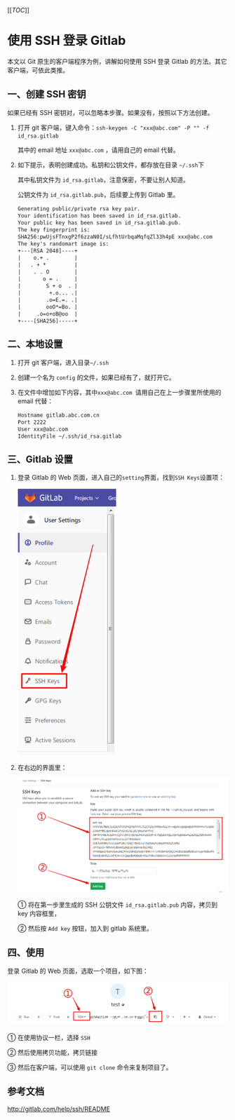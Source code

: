 [[_TOC_]]

# 使用 SSH 登录 Gitlab 

本文以 Git 原生的客户端程序为例，讲解如何使用 SSH 登录 Gitlab 的方法。其它客户端，可依此类推。

## 一、创建 SSH 密钥

如果已经有 SSH 密钥对，可以忽略本步骤。如果没有，按照以下方法创建。

1. 打开 git 客户端，键入命令：`ssh-keygen -C "xxx@abc.com" -P "" -f id_rsa.gitlab`

   其中的 email 地址 `xxx@abc.com` ，请用自己的 email 代替。

2. 如下提示，表明创建成功。私钥和公钥文件，都存放在目录 `~/.ssh`下

    其中私钥文件为 `id_rsa.gitlab`，注意保密，不要让别人知道。

    公钥文件为 `id_rsa.gitlab.pub`，后续要上传到 Gitlab 里。

    ```
    Generating public/private rsa key pair.
    Your identification has been saved in id_rsa.gitlab.
    Your public key has been saved in id_rsa.gitlab.pub.
    The key fingerprint is:
    SHA256:pwUjsFTnxgP2f6zzaN0I/sLfhtUrbqaMqfqZl33h4pE xxx@abc.com
    The key's randomart image is:
    +---[RSA 2048]----+
    |    o.+ .        |
    |   . + *         |
    |    . . O        |
    |       o = .     |
    |        S + o  . |
    |         +.o... .|
    |        .o=E.=. .|
    |        ooO*=Bo. |
    |     .o=o+oB@oo  |
    +----[SHA256]-----+
    ```

## 二、本地设置

1. 打开 git 客户端，进入目录`~/.ssh`

2. 创建一个名为 `config` 的文件，如果已经有了，就打开它。

3. 在文件中增加如下内容，其中`xxx@abc.com `请用自己在上一步骤里所使用的 email 代替：

    ```
    Hostname gitlab.abc.com.cn
    Port 2222
    User xxx@abc.com
    IdentityFile ~/.ssh/id_rsa.gitlab
    ```

## 三、Gitlab 设置

1. 登录 Gitlab 的 Web 页面，进入自己的`setting`界面，找到`SSH Keys`设置项：

   ![images/ssh-login-001.png](images/ssh-login-001.png)

2. 在右边的界面里：

   ![images/ssh-login-002.png](images/ssh-login-002.png)

   ① 将在第一步里生成的 SSH 公钥文件 `id_rsa.gitlab.pub` 内容，拷贝到 key 内容框里，

   ② 然后按 `Add key` 按钮，加入到 gitlab 系统里。

## 四、使用

登录 Gitlab 的 Web 页面，选取一个项目，如下图：

![images/ssh-login-003.png](images/ssh-login-003.png)

① 在使用协议一栏，选择 `SSH`

② 然后使用拷贝功能，拷贝链接

③ 然后在客户端，可以使用 `git clone` 命令来复制项目了。

## 参考文档

http://gitlab.com/help/ssh/README
